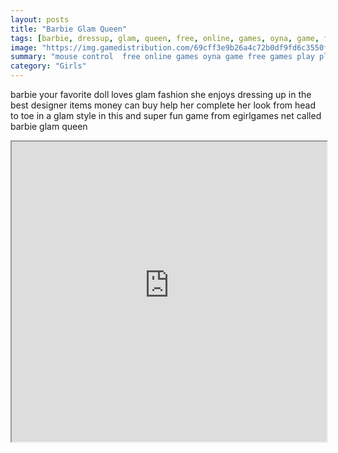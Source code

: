 ```yaml
---
layout: posts
title: "Barbie Glam Queen"
tags: [barbie, dressup, glam, queen, free, online, games, oyna, game, free, games, play, play, games]
image: "https://img.gamedistribution.com/69cff3e9b26a4c72b0df9fd6c3550f12.jpg"
summary: "mouse control  free online games oyna game free games play play games"
category: "Girls"
---
```


barbie your favorite doll loves glam fashion she enjoys dressing up in the best designer items money can buy help her complete her look from head to toe in a glam style in this and super fun game from egirlgames net called barbie glam queen

<iframe width="100%" height="480px;" src="https://html5.gamedistribution.com/69cff3e9b26a4c72b0df9fd6c3550f12/"></iframe>